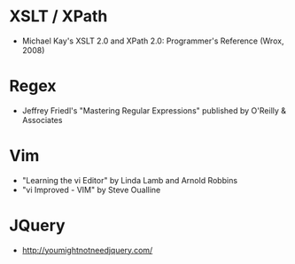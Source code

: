 # XSLT / XPath
- Michael Kay's XSLT 2.0 and XPath 2.0: Programmer's Reference (Wrox, 2008)

# Regex
- Jeffrey Friedl's "Mastering Regular Expressions" published by O'Reilly & Associates

# Vim
- "Learning the vi Editor" by Linda Lamb and Arnold Robbins
- "vi Improved - VIM" by Steve Oualline

# JQuery
- http://youmightnotneedjquery.com/
